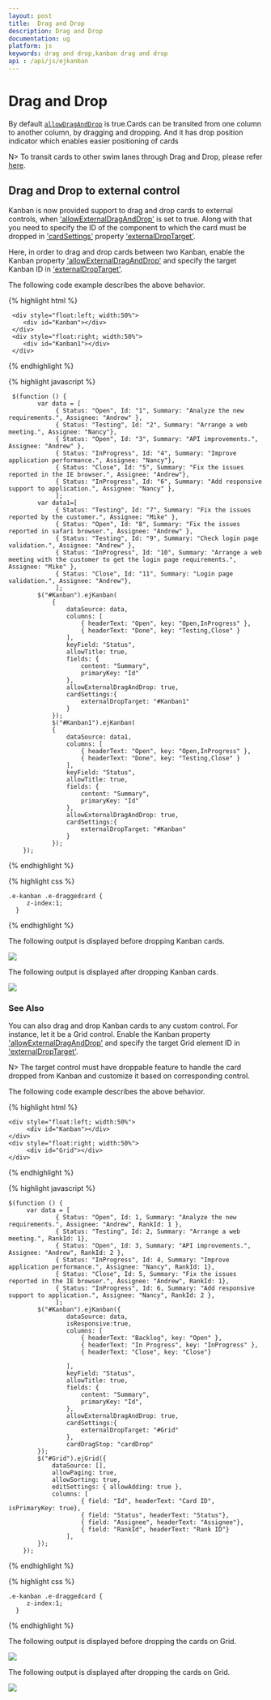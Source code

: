 ```yaml
---
layout: post
title:  Drag and Drop
description: Drag and Drop
documentation: ug
platform: js
keywords: drag and drop,kanban drag and drop
api : /api/js/ejkanban
---
```


# Drag and Drop

By default [`allowDragAndDrop`](https://help.syncfusion.com/api/js/ejkanban#members:allowdraganddrop) is true.Cards can be transited from one column to another column, by dragging and dropping. And it has drop position indicator which enables easier positioning of cards

N> To transit cards to other swim lanes through Drag and Drop, please refer [here](https://help.syncfusion.com/js/kanban/swimlanes#drag-and-drop-between-swim-lanes).

## Drag and Drop to external control

Kanban is now provided support to drag and drop cards to external controls, when ['allowExternalDragAndDrop'](https://help.syncfusion.com/api/js/ejkanban#members:allowexternaldraganddrop) is set to true.  Along with that you need to specify the ID of the component to which the card must be dropped in ['cardSettings'](https://help.syncfusion.com/api/js/ejkanban#members:cardSettings) property ['externalDropTarget'](https://help.syncfusion.com/api/js/ejkanban#members:cardsettings-externaldroptarget).

Here, in order to drag and drop cards between two Kanban, enable the Kanban property ['allowExternalDragAndDrop'](https://help.syncfusion.com/api/js/ejkanban#members:allowexternaldraganddrop) and specify the target Kanban ID in ['externalDropTarget'](https://help.syncfusion.com/api/js/ejkanban#members:cardsettings-externaldroptarget).

The following code example describes the above behavior. 

{% highlight html %}

     <div style="float:left; width:50%"> 
		<div id="Kanban"></div>
	 </div>
	 <div style="float:right; width:50%">
		<div id="Kanban1"></div>
	 </div>

{% endhighlight %}

{% highlight javascript %}

     $(function () {
            var data = [
                 { Status: "Open", Id: "1", Summary: "Analyze the new requirements.", Assignee: "Andrew" },
                 { Status: "Testing", Id: "2", Summary: "Arrange a web meeting.", Assignee: "Nancy"},
                 { Status: "Open", Id: "3", Summary: "API improvements.", Assignee: "Andrew" },
                 { Status: "InProgress", Id: "4", Summary: "Improve application performance.", Assignee: "Nancy"},
                 { Status: "Close", Id: "5", Summary: "Fix the issues reported in the IE browser.", Assignee: "Andrew"},
                 { Status: "InProgress", Id: "6", Summary: "Add responsive support to application.", Assignee: "Nancy" },
                 ];
            var data1=[
                 { Status: "Testing", Id: "7", Summary: "Fix the issues reported by the customer.", Assignee: "Mike" },
                 { Status: "Open", Id: "8", Summary: "Fix the issues reported in safari browser.", Assignee: "Andrew" },
                 { Status: "Testing", Id: "9", Summary: "Check login page validation.", Assignee: "Andrew" },
                 { Status: "InProgress", Id: "10", Summary: "Arrange a web meeting with the customer to get the login page requirements.", Assignee: "Mike" },
                 { Status: "Close", Id: "11", Summary: "Login page validation.", Assignee: "Andrew"},
                 ];
            $("#Kanban").ejKanban(
                {
                    dataSource: data,
					columns: [
                        { headerText: "Open", key: "Open,InProgress" },
                        { headerText: "Done", key: "Testing,Close" }
                    ],                                                           			
                    keyField: "Status",
					allowTitle: true,
					fields: {
					    content: "Summary",
					    primaryKey: "Id"
                    },
					allowExternalDragAndDrop: true,
					cardSettings:{
					    externalDropTarget: "#Kanban1"
					}
			    });
				$("#Kanban1").ejKanban(
                {
                    dataSource: data1,
					columns: [
                        { headerText: "Open", key: "Open,InProgress" },
                        { headerText: "Done", key: "Testing,Close" }
                    ],                                                           			
                    keyField: "Status",
					allowTitle: true,
					fields: {
					    content: "Summary",
					    primaryKey: "Id"
					},
					allowExternalDragAndDrop: true,
					cardSettings:{
					    externalDropTarget: "#Kanban"
					}
                });
        });

{% endhighlight %}

{% highlight css %}

    .e-kanban .e-draggedcard {
	     z-index:1;
	  }

{% endhighlight %}

The following output is displayed before dropping Kanban cards.

![](Drag_and_Drop_images/drag_and_drop_img2.png)

The following output is displayed after dropping Kanban cards.

![](Drag_and_Drop_images/drag_and_drop_img3.png)

### See Also

You can also drag and drop Kanban cards to any custom control. For instance, let it be a Grid control. Enable the Kanban property ['allowExternalDragAndDrop'](https://help.syncfusion.com/api/js/ejkanban#members:allowexternaldraganddrop) and specify the target Grid element ID in ['externalDropTarget'](https://help.syncfusion.com/api/js/ejkanban#members:cardsettings-externaldroptarget).

N> The target control must have droppable feature to handle the card dropped from Kanban and customize it based on corresponding control. 

The following code example describes the above behavior. 


{% highlight html %}

    <div style="float:left; width:50%">
         <div id="Kanban"></div>
    </div>
    <div style="float:right; width:50%">
         <div id="Grid"></div>
    </div>

{% endhighlight %}

{% highlight javascript %}

    $(function () {
		 var data = [
                 { Status: "Open", Id: 1, Summary: "Analyze the new requirements.", Assignee: "Andrew", RankId: 1 },
                 { Status: "Testing", Id: 2, Summary: "Arrange a web meeting.", RankId: 1},
                 { Status: "Open", Id: 3, Summary: "API improvements.", Assignee: "Andrew", RankId: 2 },
                 { Status: "InProgress", Id: 4, Summary: "Improve application performance.", Assignee: "Nancy", RankId: 1},
                 { Status: "Close", Id: 5, Summary: "Fix the issues reported in the IE browser.", Assignee: "Andrew", RankId: 1},
                 { Status: "InProgress", Id: 6, Summary: "Add responsive support to application.", Assignee: "Nancy", RankId: 2 },
                 ];
            $("#Kanban").ejKanban({
                    dataSource: data,
					isResponsive:true,
                    columns: [
                        { headerText: "Backlog", key: "Open" },
                        { headerText: "In Progress", key: "InProgress" },
						{ headerText: "Close", key: "Close"}
                       
                    ],                                                           			
                    keyField: "Status",
					allowTitle: true,
					fields: {
					    content: "Summary",
					    primaryKey: "Id",  
					},
					allowExternalDragAndDrop: true,
					cardSettings:{
					    externalDropTarget: "#Grid"
					},
					cardDragStop: "cardDrop"
			});
		    $("#Grid").ejGrid({
                dataSource: [],
                allowPaging: true,
                allowSorting: true,
				editSettings: { allowAdding: true },
				columns: [
                        { field: "Id", headerText: "Card ID", isPrimaryKey: true},
                        { field: "Status", headerText: "Status"},
                        { field: "Assignee", headerText: "Assignee"},
                        { field: "RankId", headerText: "Rank ID"}
                    ],
            });
        });

{% endhighlight %}

{% highlight css %}

    .e-kanban .e-draggedcard {
	     z-index:1;
	  }

{% endhighlight %}

The following output is displayed before dropping the cards on Grid.

![](Drag_and_Drop_images/drag_and_drop_img4.png)

The following output is displayed after dropping the cards on Grid.

![](Drag_and_Drop_images/drag_and_drop_img5.png)